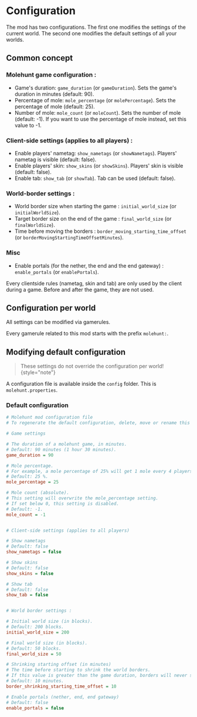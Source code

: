# Configuration

The mod has two configurations.
The first one modifies the settings of the current world.
The second one modifies the default settings of all your worlds.

## Common concept

### Molehunt game configuration :
- Game's duration: `game_duration` (or `gameDuration`). 
Sets the game's duration in minutes (default: 90).
- Percentage of mole: `mole_percentage` (or `molePercentage`).
Sets the percentage of mole (default: 25).
- Number of mole: `mole_count` (or `moleCount`). 
Sets the number of mole (default: -1).
If you want to use the percentage of mole instead, set this value to -1.

### Client-side settings (applies to all players) :
- Enable players' nametag: `show_nametags` (or `showNametags`).
Players' nametag is visible (default: false).
- Enable players' skin: `show_skins` (or `showSkins`).
Players' skin is visible (default: false).
- Enable tab: `show_tab` (or `showTab`).
Tab can be used (default: false).

### World-border settings :
- World border size when starting the game : `initial_world_size` (or `initialWorldSize`).
- Target border size on the end of the game : `final_world_size` (or `finalWorldSize`).
- Time before moving the borders : `border_moving_starting_time_offset` (or `borderMovingStartingTimeOffsetMinutes`).

### Misc
- Enable portals (for the nether, the end and the end gateway) : `enable_portals` (or `enablePortals`).

Every clientside rules (nametag, skin and tab) are only used by the client during a game.
Before and after the game, they are not used.

## Configuration per world

All settings can be modified via gamerules.

Every gamerule related to this mod starts with the prefix `molehunt:`.

## Modifying default configuration

> These settings do not override the configuration per world! 
{style="note"}

A configuration file is available inside the `config` folder.
This is `molehunt.properties`.

### Default configuration

```ini
# Molehunt mod configuration file
# To regenerate the default configuration, delete, move or rename this file.

# Game settings

# The duration of a molehunt game, in minutes.
# Default: 90 minutes (1 hour 30 minutes).
game_duration = 90

# Mole percentage.
# For example, a mole percentage of 25% will get 1 mole every 4 players.
# Default: 25 %.
mole_percentage = 25

# Mole count (absolute).
# This setting will overwrite the mole_percentage setting.
# If set below 0, this setting is disabled.
# Default: -1.
mole_count = -1


# Client-side settings (applies to all players)

# Show nametags
# Default: false
show_nametags = false

# Show skins
# Default: false
show_skins = false

# Show tab
# Default: false
show_tab = false


# World border settings :

# Initial world size (in blocks).
# Default: 200 blocks.
initial_world_size = 200

# Final world size (in blocks).
# Default: 50 blocks.
final_world_size = 50

# Shrinking starting offset (in minutes)
# The time before starting to shrink the world borders.
# If this value is greater than the game duration, borders will never shrink.
# Default: 10 minutes.
border_shrinking_starting_time_offset = 10

# Enable portals (nether, end, end gateway)
# Default: false
enable_portals = false
```
